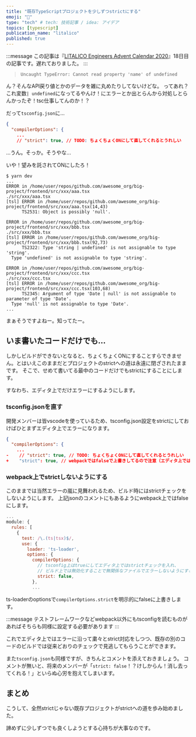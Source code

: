 ```yaml
---
title: "既存TypeScriptプロジェクトを少しずつstrictにする"
emoji: "🕌"
type: "tech" # tech: 技術記事 / idea: アイデア
topics: [typescript]
publication_name: "litalico"
published: true
---
```


:::message
この記事は『[LITALICO Engineers Advent Calendar 2020](https://qiita.com/advent-calendar/2020/litalico)』18日目の記事です。遅れておりました。
:::

> `Uncaught TypeError: Cannot read property 'name' of undefined`

ん？そんなAPI戻り値とかのデータを雑に丸めたりしてないけどな。
ってあれ？これ変数`| undefined`になってるやんけ！にエラーとか出とらんから対処しとらんかったぞ！tsc仕事してんのか！？

だって`tsconfig.json`に...
```json:tsconfig.json
{
  "compilerOptions": {
    ...
    // "strict": true, // TODO: ちょくちょくONにして直してくれるとうれしい
```

...うん。そっか。そうやな...

いや！望みを託されてONにしたろ！

```
$ yarn dev
...
ERROR in /home/user/repos/github.com/awesome_org/big-project/frontend/src/xxx/aaa.tsx
./src/xxx/aaa.tsx
[tsl] ERROR in /home/user/repos/github.com/awesome_org/big-project/frontend/src/xxx/aaa.tsx(14,43)
      TS2531: Object is possibly 'null'.

ERROR in /home/user/repos/github.com/awesome_org/big-project/frontend/src/xxx/bbb.tsx
./src/xxx/bbb.tsx
[tsl] ERROR in /home/user/repos/github.com/awesome_org/big-project/frontend/src/xxx/bbb.tsx(92,73)
      TS2322: Type 'string | undefined' is not assignable to type 'string'.
  Type 'undefined' is not assignable to type 'string'.

ERROR in /home/user/repos/github.com/awesome_org/big-project/frontend/src/xxx/ccc.tsx
./src/xxx/ccc.tsx
[tsl] ERROR in /home/user/repos/github.com/awesome_org/big-project/frontend/src/xxx/ccc.tsx(103,68)
      TS2345: Argument of type 'Date | null' is not assignable to parameter of type 'Date'.
  Type 'null' is not assignable to type 'Date'.
...
```

まぁそうですよねー。知ってたー。

## いま書いたコードだけでも...
しかしビルドができないとなると、ちょくちょくONにすることすらできません。とはいえこのままだとプロジェクトのstrictへの道は永遠に閉ざされたままです。
そこで、せめて書いてる最中のコードだけでもstrictにすることにします。

すなわち、エディタ上でだけエラーにするようにします。

### tsconfig.jsonを直す
開発メンバーは皆vscodeを使っているため、tsconfig.json設定をstrictにしておけばひとまずエディタ上でエラーになります。

```diff:tsconfig.json
{
  "compilerOptions": {
    ...
-    // "strict": true, // TODO: ちょくちょくONにして直してくれるとうれしい
+    "strict": true, // webpackではfalseで上書きしてるので注意（エディタ上では有効）
```

### webpack上でstrictしないようにする
このままでは当然エラーの嵐に見舞われるため、ビルド時にはstrictチェックをしないようにします。
上記jsonのコメントにもあるようにwebpack上ではfalseにします。

```javascript:webpack.config.js
...
module: {
  rules: [
    {
      test: /\.(ts|tsx)$/,
      use: {
        loader: 'ts-loader',
        options: {
          compilerOptions: {
            // tsconfig上はtrueにしてエディタ上ではstrictチェックを入れ、
            // ビルド上では無効化することで無関係なファイルでエラーしないようにする
            strict: false,
          },
          ...
```

ts-loaderのoptionsで`compilerOptions.strict`を明示的にfalseに上書きします。

:::message
テストフレームワークなどwebpack以外にもtsconfigを読むものがあればそちらも同様に設定する必要があります
:::

これでエディタ上ではエラーに沿って粛々とstrict対応をしつつ、既存の別のコードのビルドでは従来どおりのチェックで見逃してもらうことができます。

また`tsconfig.json`も同様ですが、きちんとコメントを添えておきましょう。
コメントが無いと、将来のメンバーが「`strict: false`！？けしからん！消し去ってくれる！」といらぬ心労を抱えてしまいます。

## まとめ
こうして、全然strictじゃない既存プロジェクトがstrictへの道を歩み始めました。

諦めずに少しずつでも良くしようとする心持ちが大事なのです。
